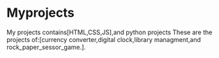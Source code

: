 # Myprojects
My projects contains[HTML,CSS,JS],and python projects
These are the projects of:[currency converter,digital clock,library managment,and rock_paper_sessor_game.].
